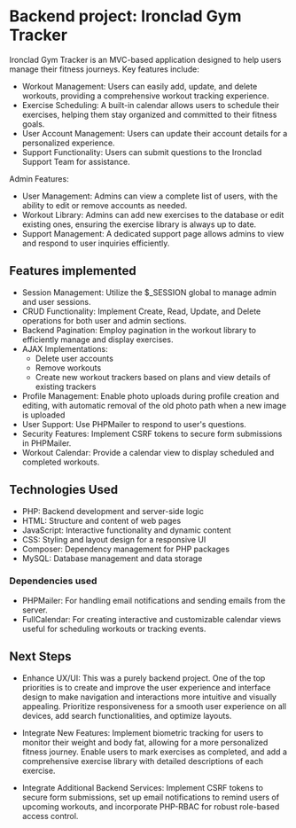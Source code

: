 # Backend project: Ironclad Gym Tracker

Ironclad Gym Tracker is an MVC-based application designed to help users manage their fitness journeys. Key features include:

- Workout Management: Users can easily add, update, and delete workouts, providing a comprehensive workout tracking experience.
- Exercise Scheduling: A built-in calendar allows users to schedule their exercises, helping them stay organized and committed to their fitness goals.
- User Account Management: Users can update their account details for a personalized experience.
- Support Functionality: Users can submit questions to the Ironclad Support Team for assistance.

Admin Features:

- User Management: Admins can view a complete list of users, with the ability to edit or remove accounts as needed.
- Workout Library: Admins can add new exercises to the database or edit existing ones, ensuring the exercise library is always up to date.
- Support Management: A dedicated support page allows admins to view and respond to user inquiries efficiently.

## Features implemented

- Session Management: Utilize the $\_SESSION global to manage admin and user sessions.
- CRUD Functionality: Implement Create, Read, Update, and Delete operations for both user and admin sections.
- Backend Pagination: Employ pagination in the workout library to efficiently manage and display exercises.
- AJAX Implementations:
  - Delete user accounts
  - Remove workouts
  - Create new workout trackers based on plans and view details of existing trackers
- Profile Management: Enable photo uploads during profile creation and editing, with automatic removal of the old photo path when a new image is uploaded
- User Support: Use PHPMailer to respond to user's questions.
- Security Features: Implement CSRF tokens to secure form submissions in PHPMailer.
- Workout Calendar: Provide a calendar view to display scheduled and completed workouts.

## Technologies Used

- PHP: Backend development and server-side logic
- HTML: Structure and content of web pages
- JavaScript: Interactive functionality and dynamic content
- CSS: Styling and layout design for a responsive UI
- Composer: Dependency management for PHP packages
- MySQL: Database management and data storage

### Dependencies used

- PHPMailer: For handling email notifications and sending emails from the server.
- FullCalendar: For creating interactive and customizable calendar views useful for scheduling workouts or tracking events.

## Next Steps

- Enhance UX/UI: This was a purely backend project. One of the top priorities is to create and improve the user experience and interface design to make navigation and interactions more intuitive and visually appealing. Prioritize responsiveness for a smooth user experience on all devices, add search functionalities, and optimize layouts.

- Integrate New Features: Implement biometric tracking for users to monitor their weight and body fat, allowing for a more personalized fitness journey. Enable users to mark exercises as completed, and add a comprehensive exercise library with detailed descriptions of each exercise.

- Integrate Additional Backend Services: Implement CSRF tokens to secure form submissions, set up email notifications to remind users of upcoming workouts, and incorporate PHP-RBAC for robust role-based access control.
